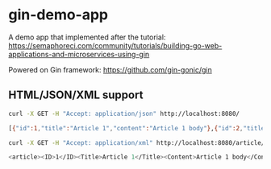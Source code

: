 # gin-demo-app

A demo app that implemented after the tutorial:
https://semaphoreci.com/community/tutorials/building-go-web-applications-and-microservices-using-gin

Powered on Gin framework: https://github.com/gin-gonic/gin

## HTML/JSON/XML support

```bash
curl -X GET -H "Accept: application/json" http://localhost:8080/

[{"id":1,"title":"Article 1","content":"Article 1 body"},{"id":2,"title":"Article 2","content":"Article 2 body"}]
```

```bash
curl -X GET -H "Accept: application/xml" http://localhost:8080/article/view/1

<article><ID>1</ID><Title>Article 1</Title><Content>Article 1 body</Content></article>%  
```
